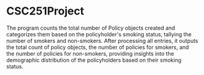 # CSC251Project
The program counts the total number of Policy objects created and categorizes them based on the policyholder's smoking status, tallying the number of smokers and non-smokers. After processing all entries, it outputs the total count of policy objects, the number of policies for smokers, and the number of policies for non-smokers, providing insights into the demographic distribution of the policyholders based on their smoking status.

